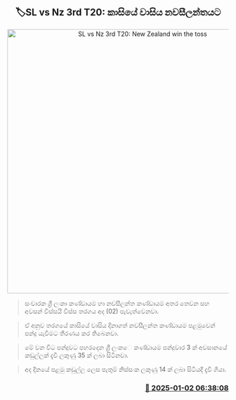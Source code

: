 <p align='center'><b><h2 align='center' title='SL vs Nz 3rd T20: New Zealand win the toss'>🏷SL vs Nz 3rd T20: කාසියේ වාසිය නවසීලන්තයට</h2></b></p>
<p align='center'><img src='https://helakuru.sgp1.cdn.digitaloceanspaces.com/esana/images/lib/sl-vs-nz-1st-odi.jpg' width='600' alt='SL vs Nz 3rd T20: New Zealand win the toss'></p>

> සංචාරක ශ්‍රී ලංකා කණ්ඩායම හා නවසීලන්ත කණ්ඩායම අතර තෙවන සහ අවසන් විස්සයි විස්ස තරගය අද (02) පැවැත්වෙනවා.

> ඒ අනුව තරගයේ කාසියේ වාසිය දිනාගත් නවසීලන්ත කණ්ඩායම පළමුවෙන් පන්දු යැවීමට තීරණය කර තිබෙනවා.

> මේ වන විට පන්දුවට පහරදෙන ශ්‍රී ලංක⁣ෙ කණ්ඩායම පන්දුවාර 3 ක් අවසානයේ කඩුල්ලක් දැවී ලකුණු 35 ක් ලබා සිටිනවා. 

> අද දිනයේ පළමු කඩුල්ල ලෙස පැතුම් නිස්සංක ලකුණු 14 ක් ලබා සිටියදී දැවී ගියා.



<h3 align='right'><a href='https://www.helakuru.lk/esana/p/106255/'>📅 2025-01-02 06:38:08</a></h3>

